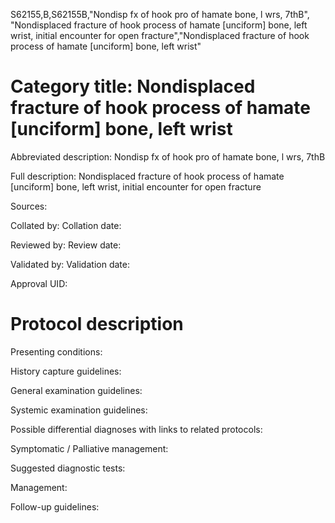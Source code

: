 S62155,B,S62155B,"Nondisp fx of hook pro of hamate bone, l wrs, 7thB", "Nondisplaced fracture of hook process of hamate [unciform] bone, left wrist, initial encounter for open fracture","Nondisplaced fracture of hook process of hamate [unciform] bone, left wrist"
# Category title: Nondisplaced fracture of hook process of hamate [unciform] bone, left wrist

Abbreviated description: Nondisp fx of hook pro of hamate bone, l wrs, 7thB

Full description: Nondisplaced fracture of hook process of hamate [unciform] bone, left wrist, initial encounter for open fracture

Sources:

Collated by:
Collation date:

Reviewed by:
Review date:

Validated by:
Validation date:

Approval UID:

# Protocol description

Presenting conditions:

History capture guidelines:

General examination guidelines:

Systemic examination guidelines:

Possible differential diagnoses with links to related protocols:

Symptomatic / Palliative management:

Suggested diagnostic tests:

Management:

Follow-up guidelines:
